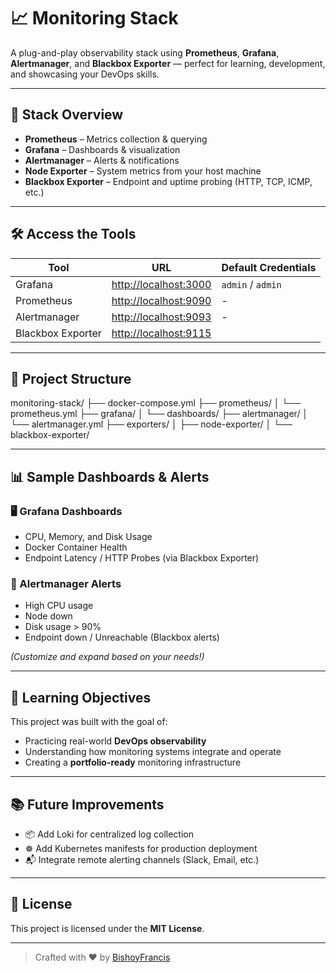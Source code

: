 # 📈 Monitoring Stack

A plug-and-play observability stack using **Prometheus**, **Grafana**, **Alertmanager**, and **Blackbox Exporter** — perfect for learning, development, and showcasing your DevOps skills.

---

## 🚀 Stack Overview

- **Prometheus** – Metrics collection & querying
- **Grafana** – Dashboards & visualization
- **Alertmanager** – Alerts & notifications
- **Node Exporter** – System metrics from your host machine
- **Blackbox Exporter** – Endpoint and uptime probing (HTTP, TCP, ICMP, etc.)

---

## 🛠️ Access the Tools

| Tool               | URL                                  | Default Credentials       |
|--------------------|---------------------------------------|---------------------------|
| Grafana            | [http://localhost:3000](http://localhost:3000) | `admin` / `admin`         |
| Prometheus         | [http://localhost:9090](http://localhost:9090) | -                         |
| Alertmanager       | [http://localhost:9093](http://localhost:9093) | -                         |
| Blackbox Exporter  | [http://localhost:9115](http://localhost:9115) |

---

## 📂 Project Structure

monitoring-stack/
├── docker-compose.yml
├── prometheus/
│ └── prometheus.yml
├── grafana/
│ └── dashboards/
├── alertmanager/
│ └── alertmanager.yml
├── exporters/
│ ├── node-exporter/
│ └── blackbox-exporter/


---

## 📊 Sample Dashboards & Alerts

### 🖥️ Grafana Dashboards
- CPU, Memory, and Disk Usage
- Docker Container Health
- Endpoint Latency / HTTP Probes (via Blackbox Exporter)

### 🚨 Alertmanager Alerts
- High CPU usage
- Node down
- Disk usage > 90%
- Endpoint down / Unreachable (Blackbox alerts)

_(Customize and expand based on your needs!)_

---

## 🧠 Learning Objectives

This project was built with the goal of:

- Practicing real-world **DevOps observability**
- Understanding how monitoring systems integrate and operate
- Creating a **portfolio-ready** monitoring infrastructure

---

## 📚 Future Improvements

- 📦 Add Loki for centralized log collection
- ☸️ Add Kubernetes manifests for production deployment
- 📬 Integrate remote alerting channels (Slack, Email, etc.)

---

## 📘 License

This project is licensed under the **MIT License**.

---

> Crafted with ❤️ by [BishoyFrancis](https://github.com/BishoyFrancis)
